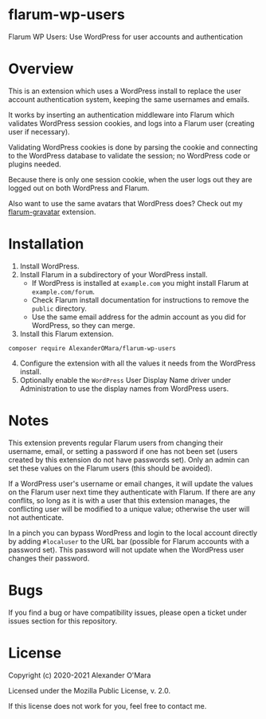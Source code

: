 # flarum-wp-users

Flarum WP Users: Use WordPress for user accounts and authentication


# Overview

This is an extension which uses a WordPress install to replace the user account authentication system, keeping the same usernames and emails.

It works by inserting an authentication middleware into Flarum which validates WordPress session cookies, and logs into a Flarum user (creating user if necessary).

Validating WordPress cookies is done by parsing the cookie and connecting to the WordPress database to validate the session; no WordPress code or plugins needed.

Because there is only one session cookie, when the user logs out they are logged out on both WordPress and Flarum.

Also want to use the same avatars that WordPress does? Check out my [flarum-gravatar](https://github.com/AlexanderOMara/flarum-gravatar) extension.


# Installation

1.  Install WordPress.
2.  Install Flarum in a subdirectory of your WordPress install.
    -   If WordPress is installed at `example.com` you might install Flarum at `example.com/forum`.
    -   Check Flarum install documentation for instructions to remove the `public` directory.
    -   Use the same email address for the admin account as you did for WordPress, so they can merge.
3.  Install this Flarum extension.
```
composer require AlexanderOMara/flarum-wp-users
```
4.  Configure the extension with all the values it needs from the WordPress install.
5.  Optionally enable the `WordPress` User Display Name driver under Administration to use the display names from WordPress users.


# Notes

This extension prevents regular Flarum users from changing their username, email, or setting a password if one has not been set (users created by this extension do not have passwords set). Only an admin can set these values on the Flarum users (this should be avoided).

If a WordPress user's username or email changes, it will update the values on the Flarum user next time they authenticate with Flarum. If there are any conflits, so long as it is with a user that this extension manages, the conflicting user will be modified to a unique value; otherwise the user will not authenticate.

In a pinch you can bypass WordPress and login to the local account directly by adding `#localuser` to the URL bar (possible for Flarum accounts with a password set). This password will not update when the WordPress user changes their password.


# Bugs

If you find a bug or have compatibility issues, please open a ticket under issues section for this repository.


# License

Copyright (c) 2020-2021 Alexander O'Mara

Licensed under the Mozilla Public License, v. 2.0.

If this license does not work for you, feel free to contact me.
